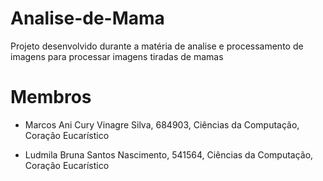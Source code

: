 # Analise-de-Mama
Projeto desenvolvido durante a matéria de analise e processamento de imagens para processar imagens tiradas de mamas

# Membros

- Marcos Ani Cury Vinagre Silva, 684903, Ciências da Computação, Coração Eucarístico

- Ludmila Bruna Santos Nascimento, 541564, Ciências da Computação, Coração Eucarístico
